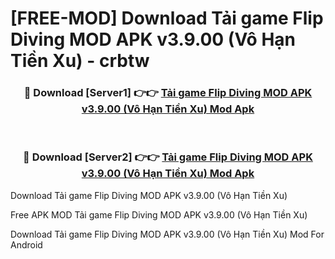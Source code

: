 # [FREE-MOD] Download Tải game Flip Diving MOD APK v3.9.00 (Vô Hạn Tiền Xu) - crbtw


<div align="center">
<h3>🔴 Download [Server1] 👉👉 <a href="https://apk-comot.site?title=Tải_game_Flip_Diving_MOD_APK_v3.9.00_(Vô_Hạn_Tiền_Xu)">Tải game Flip Diving MOD APK v3.9.00 (Vô Hạn Tiền Xu) Mod Apk</a></h3><br>

<h3>🔴 Download [Server2] 👉👉 <a href="https://apk-comot.site?title=Tải_game_Flip_Diving_MOD_APK_v3.9.00_(Vô_Hạn_Tiền_Xu)">Tải game Flip Diving MOD APK v3.9.00 (Vô Hạn Tiền Xu) Mod Apk</a></h3>
</div>



Download Tải game Flip Diving MOD APK v3.9.00 (Vô Hạn Tiền Xu) 

Free APK MOD Tải game Flip Diving MOD APK v3.9.00 (Vô Hạn Tiền Xu) 

Download Tải game Flip Diving MOD APK v3.9.00 (Vô Hạn Tiền Xu) Mod For Android
